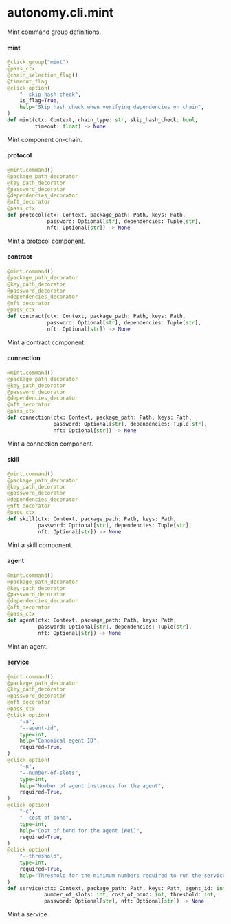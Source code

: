 <a id="autonomy.cli.mint"></a>

# autonomy.cli.mint

Mint command group definitions.

<a id="autonomy.cli.mint.mint"></a>

#### mint

```python
@click.group("mint")
@pass_ctx
@chain_selection_flag()
@timeout_flag
@click.option(
    "--skip-hash-check",
    is_flag=True,
    help="Skip hash check when verifying dependencies on chain",
)
def mint(ctx: Context, chain_type: str, skip_hash_check: bool,
         timeout: float) -> None
```

Mint component on-chain.

<a id="autonomy.cli.mint.protocol"></a>

#### protocol

```python
@mint.command()
@package_path_decorator
@key_path_decorator
@password_decorator
@dependencies_decorator
@nft_decorator
@pass_ctx
def protocol(ctx: Context, package_path: Path, keys: Path,
             password: Optional[str], dependencies: Tuple[str],
             nft: Optional[str]) -> None
```

Mint a protocol component.

<a id="autonomy.cli.mint.contract"></a>

#### contract

```python
@mint.command()
@package_path_decorator
@key_path_decorator
@password_decorator
@dependencies_decorator
@nft_decorator
@pass_ctx
def contract(ctx: Context, package_path: Path, keys: Path,
             password: Optional[str], dependencies: Tuple[str],
             nft: Optional[str]) -> None
```

Mint a contract component.

<a id="autonomy.cli.mint.connection"></a>

#### connection

```python
@mint.command()
@package_path_decorator
@key_path_decorator
@password_decorator
@dependencies_decorator
@nft_decorator
@pass_ctx
def connection(ctx: Context, package_path: Path, keys: Path,
               password: Optional[str], dependencies: Tuple[str],
               nft: Optional[str]) -> None
```

Mint a connection component.

<a id="autonomy.cli.mint.skill"></a>

#### skill

```python
@mint.command()
@package_path_decorator
@key_path_decorator
@password_decorator
@dependencies_decorator
@nft_decorator
@pass_ctx
def skill(ctx: Context, package_path: Path, keys: Path,
          password: Optional[str], dependencies: Tuple[str],
          nft: Optional[str]) -> None
```

Mint a skill component.

<a id="autonomy.cli.mint.agent"></a>

#### agent

```python
@mint.command()
@package_path_decorator
@key_path_decorator
@password_decorator
@dependencies_decorator
@nft_decorator
@pass_ctx
def agent(ctx: Context, package_path: Path, keys: Path,
          password: Optional[str], dependencies: Tuple[str],
          nft: Optional[str]) -> None
```

Mint an agent.

<a id="autonomy.cli.mint.service"></a>

#### service

```python
@mint.command()
@package_path_decorator
@key_path_decorator
@password_decorator
@nft_decorator
@pass_ctx
@click.option(
    "-a",
    "--agent-id",
    type=int,
    help="Canonical agent ID",
    required=True,
)
@click.option(
    "-n",
    "--number-of-slots",
    type=int,
    help="Number of agent instances for the agent",
    required=True,
)
@click.option(
    "-c",
    "--cost-of-bond",
    type=int,
    help="Cost of bond for the agent (Wei)",
    required=True,
)
@click.option(
    "--threshold",
    type=int,
    required=True,
    help="Threshold for the minimum numbers required to run the service",
)
def service(ctx: Context, package_path: Path, keys: Path, agent_id: int,
            number_of_slots: int, cost_of_bond: int, threshold: int,
            password: Optional[str], nft: Optional[str]) -> None
```

Mint a service

